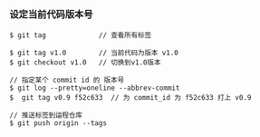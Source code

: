 
### 设定当前代码版本号
```
$ git tag             // 查看所有标签

$ git tag v1.0        // 当前代码为版本 v1.0
$ git checkout v1.0   // 切换到v1.0版本

// 指定某个 commit id 的 版本号
$ git log --pretty=oneline --abbrev-commit
$  git tag v0.9 f52c633  // 为 commit_id 为 f52c633 打上 v0.9

// 推送标签到运程仓库
$ git push origin --tags
```

  
	 






















